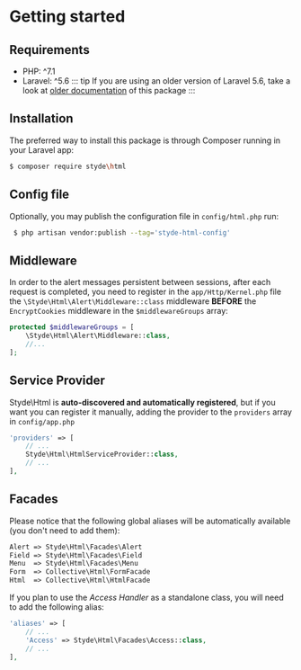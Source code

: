 # Getting started

## Requirements
* PHP: ^7.1
* Laravel: ^5.6
::: tip
If you are using an older version of Laravel 5.6, take a look at [older documentation](../old-version/) of this package
:::

## Installation
The preferred way to install this package is through Composer running in your Laravel app:
```bash
$ composer require styde\html
```
## Config file
Optionally, you may publish the configuration file in `config/html.php`  run:
```bash
 $ php artisan vendor:publish --tag='styde-html-config'
```
## Middleware
In order to the alert messages persistent between sessions, after each request is completed, you need to register in the `app/Http/Kernel.php` file the `\Styde\Html\Alert\Middleware::class` middleware **BEFORE** the `EncryptCookies` middleware in the `$middlewareGroups` array:
```php
protected $middlewareGroups = [
    \Styde\Html\Alert\Middleware::class,
    //...
];
```

## Service Provider
Styde\Html is **auto-discovered and automatically registered**, but if you want you can register it manually, adding the provider to the `providers` array in `config/app.php`

```php
'providers' => [
    // ...
    Styde\Html\HtmlServiceProvider::class,
    // ...
],
```

## Facades
Please notice that the following global aliases will be automatically available (you don't need to add them):

```php
Alert => Styde\Html\Facades\Alert
Field => Styde\Html\Facades\Field
Menu  => Styde\Html\Facades\Menu
Form  => Collective\Html\FormFacade
Html  => Collective\Html\HtmlFacade
```
If you plan to use the _Access Handler_ as a standalone class, you will need to add the following alias:

```php
'aliases' => [
    // ...
    'Access' => Styde\Html\Facades\Access::class,
    // ...
],
```

